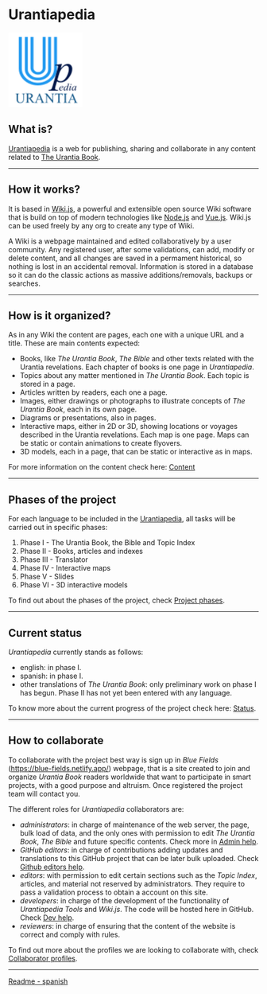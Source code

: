 # Urantiapedia

<img src="./app/uplogo.svg" alt="Urantiapedia" width="150"/>

## What is?

[Urantiapedia](https://urantiapedia.org) is a web for publishing, sharing and collaborate in any content related to [The Urantia Book](https://www.urantia.org/).

---

## How it works?

It is based in [Wiki.js](https://js.wiki/), a powerful and extensible open source Wiki software that is build on top of modern technologies like [Node.js](https://nodejs.org/) and [Vue.js](https://vuejs.org/). Wiki.js can be used freely by any org to create any type of Wiki.

A Wiki is a webpage maintained and edited collaboratively by a user community. Any registered user, after some validations, can add, modify or delete content, and all changes are saved in a permament historical, so nothing is lost in an accidental removal. Information is stored in a database so it can do the classic actions as massive additions/removals, backups or searches.

---

## How is it organized?

As in any Wiki the content are pages, each one with a unique URL and a title. These are main contents expected:

* Books, like *The Urantia Book*, *The Bible* and other texts related with the Urantia revelations. Each chapter of books is one page in *Urantiapedia*.
* Topics about any matter mentioned in *The Urantia Book*. Each topic is stored in a page.
* Articles written by readers, each one a page.
* Images, either drawings or photographs to illustrate concepts of *The Urantia Book*, each in its own page.
* Diagrams or presentations, also in pages.
* Interactive maps, either in 2D or 3D, showing locations or voyages described in the Urantia revelations. Each map is one page. Maps can be static or contain animations to create flyovers.
* 3D models, each in a page, that can be static or interactive as in maps.

For more information on the content check here: [Content](https://urantiapedia.org/en/help/content.md)

---

## Phases of the project

For each language to be included in the [Urantiapedia](https://urantiapedia.org), all tasks will be carried out in specific phases:
1. Phase I - The Urantia Book, the Bible and Topic Index
2. Phase II - Books, articles and indexes
3. Phase III - Translator
4. Phase IV - Interactive maps
5. Phase V - Slides
6. Phase VI - 3D interactive models

To find out about the phases of the project, check [Project phases](https://urantiapedia.org/en/help/phases).

---
## Current status

*Urantiapedia* currently stands as follows:
* english: in phase I.
* spanish: in phase I.
* other translations of *The Urantia Book*: only preliminary work on phase I has begun.
Phase II has not yet been entered with any language.

To know more about the current progress of the project check here: [Status](https://urantiapedia.org/en/help/status).

---
## How to collaborate

To collaborate with the project best way is sign up in *Blue Fields* (https://blue-fields.netlify.app/) webpage, that is a site created to join and organize *Urantia Book* readers worldwide that want to participate in smart projects, with a good purpose and altruism. Once registered the project team will contact you.

The different roles for *Urantiapedia* collaborators are:
* *administrators*: in charge of maintenance of the web server, the page, bulk load of data, and the only ones with permission to edit *The Urantia Book*, *The Bible* and future specific contents. Check more in [Admin help](https://urantiapedia.org/en/help/admin).
* *GitHub editors*: in charge of contributions adding updates and translations to this GitHub project that can be later bulk uploaded. Check [Github editors help](https://urantiapedia.org/en/help/github).
* *editors*: with permission to edit certain sections such as the *Topic Index*, articles, and material not reserved by administrators. They require to pass a validation process to obtain a account on this site.
* *developers*: in charge of the development of the functionality of *Urantiapedia Tools* and *Wiki.js*. The code will be hosted here in GitHub. Check [Dev help](https://urantiapedia.org/en/help/devs).
* *reviewers*: in charge of ensuring that the content of the website is correct and comply with rules.

To find out more about the profiles we are looking to collaborate with, check [Collaborator profiles](/en/help/roles).

---

[Readme - spanish](https://github.com/JanHerca/urantiapedia/blob/master/README_es.md)
